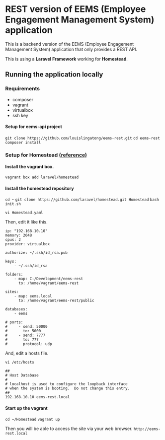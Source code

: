 # REST version of EEMS (Employee Engagement Management System) application

This is a backend version of the EEMS (Employee Engagement Management System) application that only provides a REST API. 

This is using a **Laravel Framework** working for **Homestead**.

## Running the application locally

### Requirements
- composer
- vagrant
- virtualbox
- ssh key

#### Setup for eems-api project
`git clone https://github.com/louislingatong/eems-rest.git`
`cd eems-rest`
`composer install`

### Setup for Homestead [(reference)](https://laravel.com/docs/5.8/homestead)

#### Install the vagrant box.
`vagrant box add laravel/homestead`

#### Install the homestead repository
`cd ~`
`git clone https://github.com/laravel/homestead.git Homestead`
`bash init.sh`

`vi Homestead.yaml`

Then, edit it like this.

```:bash
ip: "192.168.10.10"
memory: 2048
cpus: 2
provider: virtualbox

authorize: ~/.ssh/id_rsa.pub

keys:
    - ~/.ssh/id_rsa

folders:
    - map: C:/Development/eems-rest
      to: /home/vagrant/eems-rest

sites:
    - map: eems.local
      to: /home/vagrant/eems-rest/public

databases:
    - eems

# ports:
#     - send: 50000
#       to: 5000
#     - send: 7777
#       to: 777
#       protocol: udp
```

And, edit a hosts file.

`vi /etc/hosts`

```
##
# Host Database
#
# localhost is used to configure the loopback interface
# when the system is booting.  Do not change this entry.
##
192.168.10.10 eems-rest.local
```

#### Start up the vagrant
`cd ~/Homestead`
`vagrant up`

Then you will be able to access the site via your web browser.
`http://eems-rest.local`
